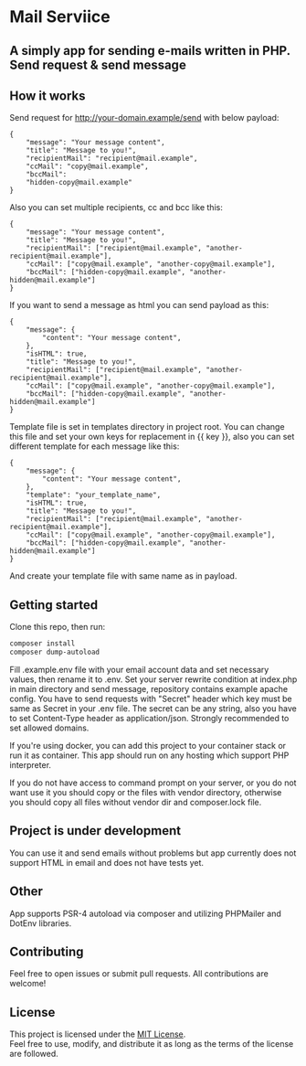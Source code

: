 # Mail Serviice
**A simply app for sending e-mails written in PHP. Send request & send message**
---
## How it works
Send request for http://your-domain.example/send with below payload:

```text
{ 
    "message": "Your message content", 
    "title": "Message to you!", 
    "recipientMail": "recipient@mail.example", 
    "ccMail": "copy@mail.example", 
    "bccMail": 
    "hidden-copy@mail.example" 
}
```
Also you can set multiple recipients, cc and bcc like this:
```text
{ 
    "message": "Your message content", 
    "title": "Message to you!", 
    "recipientMail": ["recipient@mail.example", "another-recipient@mail.example"], 
    "ccMail": ["copy@mail.example", "another-copy@mail.example"], 
    "bccMail": ["hidden-copy@mail.example", "another-hidden@mail.example"] 
}
```

If you want to send a message as html you can send payload as this:
```text
{ 
    "message": { 
        "content": "Your message content", 
    },
    "isHTML": true,
    "title": "Message to you!", 
    "recipientMail": ["recipient@mail.example", "another-recipient@mail.example"], 
    "ccMail": ["copy@mail.example", "another-copy@mail.example"], 
    "bccMail": ["hidden-copy@mail.example", "another-hidden@mail.example"] 
}
```
Template file is set in templates directory in project root. You can change this file and set your own keys for replacement in {{ key }}, also you can set different template for each message like this:

```text
{ 
    "message": { 
        "content": "Your message content", 
    },
    "template": "your_template_name",
    "isHTML": true,
    "title": "Message to you!", 
    "recipientMail": ["recipient@mail.example", "another-recipient@mail.example"], 
    "ccMail": ["copy@mail.example", "another-copy@mail.example"], 
    "bccMail": ["hidden-copy@mail.example", "another-hidden@mail.example"] 
}
```
And create your template file with same name as in payload.
## Getting started
Clone this repo, then run:

``` bash
composer install
composer dump-autoload
```
Fill .example.env file with your email account data and set necessary values, then rename it to .env.
Set your server rewrite condition at index.php in main directory and send message, repository contains example apache config. 
You have to send requests with "Secret" header which key must be same as Secret in your .env file. The secret can be any string, also you have to set Content-Type header as application/json. Strongly recommended to set allowed domains.

If you're using docker, you can add this project to your container stack or run it as container.
This app should run on any hosting which support PHP interpreter. 

If you do not have access to command prompt on your server, or you do not want use it you should copy or the files with vendor directory, otherwise you should copy all files without vendor dir and composer.lock file.

## Project is under development
You can use it and send emails without problems but app currently does not support HTML in email and does not have tests yet.

## Other
App supports PSR-4 autoload via composer and utilizing PHPMailer and DotEnv libraries.

## Contributing ##
Feel free to open issues or submit pull requests. All contributions are welcome!

## License
This project is licensed under the [MIT License](LICENSE).  
Feel free to use, modify, and distribute it as long as the terms of the license are followed.